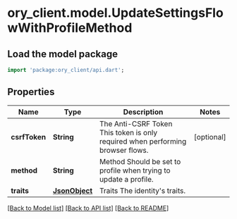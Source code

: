 # ory_client.model.UpdateSettingsFlowWithProfileMethod

## Load the model package
```dart
import 'package:ory_client/api.dart';
```

## Properties
Name | Type | Description | Notes
------------ | ------------- | ------------- | -------------
**csrfToken** | **String** | The Anti-CSRF Token  This token is only required when performing browser flows. | [optional] 
**method** | **String** | Method  Should be set to profile when trying to update a profile. | 
**traits** | [**JsonObject**](.md) | Traits  The identity's traits. | 

[[Back to Model list]](../README.md#documentation-for-models) [[Back to API list]](../README.md#documentation-for-api-endpoints) [[Back to README]](../README.md)



